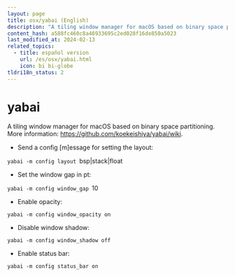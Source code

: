 ```yaml
---
layout: page
title: osx/yabai (English)
description: "A tiling window manager for macOS based on binary space partitioning."
content_hash: a588fc460c8a46933695c2ed028f16de850a5023
last_modified_at: 2024-02-13
related_topics:
  - title: español version
    url: /es/osx/yabai.html
    icon: bi bi-globe
tldri18n_status: 2
---
```

# yabai

A tiling window manager for macOS based on binary space partitioning.
More information: <https://github.com/koekeishiya/yabai/wiki>.

- Send a config [m]essage for setting the layout:

`yabai -m config layout `<span class="tldr-var badge badge-pill bg-dark-lm bg-white-dm text-white-lm text-dark-dm font-weight-bold">bsp|stack|float</span>

- Set the window gap in pt:

`yabai -m config window_gap `<span class="tldr-var badge badge-pill bg-dark-lm bg-white-dm text-white-lm text-dark-dm font-weight-bold">10</span>

- Enable opacity:

`yabai -m config window_opacity on`

- Disable window shadow:

`yabai -m config window_shadow off`

- Enable status bar:

`yabai -m config status_bar on`
